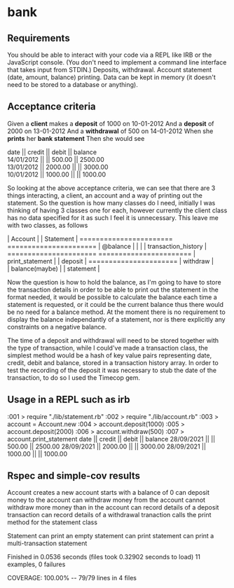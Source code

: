 # bank

## Requirements

You should be able to interact with your code via a REPL like IRB or the JavaScript console. (You don't need to implement a command line interface that takes input from STDIN.)
Deposits, withdrawal.
Account statement (date, amount, balance) printing.
Data can be kept in memory (it doesn't need to be stored to a database or anything).

## Acceptance criteria

Given a **client** makes a **deposit** of 1000 on 10-01-2012
And a **deposit** of 2000 on 13-01-2012
And a **withdrawal** of 500 on 14-01-2012
When she **prints** her **bank statement**
Then she would see

date       || credit  || debit  || balance                                                                                    	
14/01/2012 ||  || 500.00 || 2500.00																						
13/01/2012 || 2000.00 ||  || 3000.00																						
10/01/2012 || 1000.00 ||  || 1000.00																						

So looking at the above acceptance criteria, we can see that there are 3 things interacting, a client, an account and a way of printing out the statement. So the question is how many classes do I need, initially I was thinking of having 3 classes one for each, however currently the client class has no data specified for it as such I feel it is unnecessary. This leave me with two classes, as follows

|     Account         |                       |    Statement       |
=======================                       ======================
| @balance            |  					            |                    |
| transaction_history |                       ======================
=======================                       |  print_statement   |
| deposit             |                       ======================
| withdraw            |					   
| balance(maybe)      |
| statement           |

Now the question is how to hold the balance, as I'm going to have to store the transaction details in order to be able to print out the statement in the format needed, it would be possible to calculate the balance each time a statement is requested, or it could be the current balance thus there would be no need for a balance method. At the moment there is no requirement to display the balance independantly of a statement, nor is there explicitly any constraints on a negative balance. 

The time of a deposit and withdrawal will need to be stored together with the type of transaction, while I could've made a transaction class, the simplest method would be a hash of key value pairs representing date, credit, debit and balance, stored in a transaction history array.  In order to test the recording of the deposit it was necessary to stub the date of the transaction, to do so I used the Timecop gem. 

## Usage in a REPL such as irb 
:001 > require "./lib/statement.rb"
:002 > require "./lib/account.rb"
:003 > account = Account.new
:004 > account.deposit(1000)
:005 > account.deposit(2000)
:006 > account.withdraw(500)
:007 > account.print_statement
date       || credit  || debit  || balance 
28/09/2021 ||  || 500.00 || 2500.00 
28/09/2021 || 2000.00 ||  || 3000.00 
28/09/2021 || 1000.00 ||  || 1000.00 

## Rspec and simple-cov results

Account
  creates a new account
  starts with a balance of 0
  can deposit money to the account
  can withdraw money from the account
  cannot withdraw more money than in the account
  can record details of a deposit transaction
  can record details of a withdrawal tranaction
  calls the print method for the statement class

Statement
  can print an empty statement
  can print statement
  can print a multi-transaction statement

Finished in 0.0536 seconds (files took 0.32902 seconds to load)
11 examples, 0 failures

COVERAGE: 100.00% -- 79/79 lines in 4 files